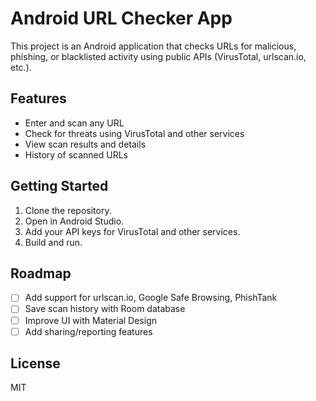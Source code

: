 # Android URL Checker App

This project is an Android application that checks URLs for malicious, phishing, or blacklisted activity using public APIs (VirusTotal, urlscan.io, etc.).

## Features

- Enter and scan any URL
- Check for threats using VirusTotal and other services
- View scan results and details
- History of scanned URLs

## Getting Started

1. Clone the repository.
2. Open in Android Studio.
3. Add your API keys for VirusTotal and other services.
4. Build and run.

## Roadmap

- [ ] Add support for urlscan.io, Google Safe Browsing, PhishTank
- [ ] Save scan history with Room database
- [ ] Improve UI with Material Design
- [ ] Add sharing/reporting features

## License

MIT